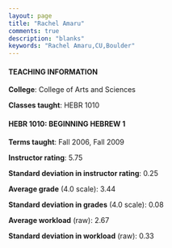 ```yaml
---
layout: page
title: "Rachel Amaru" 
comments: true
description: "blanks"
keywords: "Rachel Amaru,CU,Boulder"
---
```

<head>
<script src="https://ajax.googleapis.com/ajax/libs/jquery/2.1.3/jquery.min.js"></script>
<script src="https://dl.dropboxusercontent.com/s/pc42nxpaw1ea4o9/highcharts.js?dl=0"></script>
<!-- <script src="../assets/js/highcharts.js"></script> -->
<style type="text/css">@font-face {
	font-family: "Bebas Neue";
	src: url(https://www.filehosting.org/file/details/544349/BebasNeue Regular.otf) format("opentype");
	}
	h1.Bebas { 
		font-family: "Bebas Neue", Verdana, Tahoma;
	}
</style>
</head>
	   
#### TEACHING INFORMATION

**College**: College of Arts and Sciences

**Classes taught**: HEBR 1010

#### HEBR 1010: BEGINNING HEBREW 1

**Terms taught**: Fall 2006, Fall 2009

**Instructor rating**: 5.75

**Standard deviation in instructor rating**: 0.25

**Average grade** (4.0 scale): 3.44

**Standard deviation in grades** (4.0 scale): 0.08

**Average workload** (raw): 2.67

**Standard deviation in workload** (raw): 0.33

